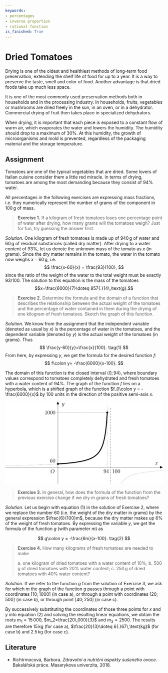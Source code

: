 ```yaml
---
keywords:
- percentages
- inverse proportion
- rational function
is_finished: True
---
```



# Dried Tomatoes

Drying is one of the oldest and healthiest methods of long-term food preservation, 
extending the shelf life of food for up to a year. 
It is a way to preserve the taste, smell and color of food. 
Another advantage is that dried foods take up much less space.

It is one of the most commonly used preservation methods both in households and in the processing industry. 
In households, fruits, vegetables or mushrooms are dried freely in the sun, in an oven, or in a dehydrator. 
Commercial drying of fruit then takes place in specialized dehydrators.

When drying, it is important that each piece is exposed to a constant flow of warm air, 
which evaporates the water and lowers the humidity. The humidity should drop to a maximum of $30\%$. 
At this humidity, the growth of microorganisms and mold is prevented, 
regardless of the packaging material and the storage temperature.

## Assignment

Tomatoes are one of the typical vegetables that are dried.
Some lovers of Italian cuisine consider them a little red miracle. In terms of drying, 
tomatoes are among the most demanding because they consist of $94\%$ water.

All percentages in the following exercises are expressing mass fractions, 
i.e. they numerically represent the number of grams of the component in $100\,\text{g}$ of mass.

> **Exercise 1.** If a kilogram of fresh tomatoes loses one percentage point of water after drying,
> how many grams will the tomatoes weigh? Just for fun, try guessing the answer first.

*Solution.* One kilogram of fresh tomatoes is made up of $940\,\text{g}$ of water 
and $60\,\text{g}$ of residual substances (called dry matter). 
After drying to a water content of $93\%$, let us denote the unknown mass of the tomato as $x$ (in grams). 
Since the dry matter remains in the tomato, the water in the tomato now weighs $x-60\,\text{g}$, i.e.
$$
\frac{x-60}{x} = \frac{93}{100},
$$
since the ratio of the weight of the water to the total weight must be exactly $93/100$. 
The solution to this equation is the mass of the tomatoes
$$x=\frac{6000}{7}\doteq 857{.}14\,\text{g}.$$

> **Exercise 2.** Determine the formula and the domain of a function
> that describes the relationship between the actual weight of the tomatoes and the percentage of water
> contained in them during the drying of one kilogram of fresh tomatoes.
> Sketch the graph of this function.

*Solution.* We know from the assignment that the independent variable (denoted as usual by $x$) 
is the percentage of water in the tomatoes, and the dependent variable (denoted by $y$) 
is the actual weight of the tomatoes (in grams). Thus
$$
\frac{y-60}{y}=\frac{x}{100}. \tag{1}
$$
From here, by expressing $y$, we get the formula for the desired function $f$:
$$
f\colon y= -\frac{6000}{x-100}.
$$

The domain of this function is the closed interval $\left\langle 0; 94 \right\rangle$, 
where boundary values ​​correspond to tomatoes completely dehydrated 
and fresh tomatoes with a water content of $94\%$.
The graph of the function $f$ lies on a hyperbola, 
which is a shifted graph of the function $f_0\colon y = -\frac{6000}{x}$ by 100 units 
in the direction of the positive semi-axis $x$.

![Graph of the function f](00025.jpg)

> **Exercise 3.** In general, how does the formula of the function from the previous exercise change
> if we dry $m$ grams of fresh tomatoes?

*Solution.* Let us begin with equation $(1)$ in the solution of Exercise 2, 
where we replace the number $60$ (i.e. the weight of the dry matter in grams) by the general expression 
$\frac{6}{100}m$, because the dry matter makes up $6\%$ of the weight of fresh tomatoes.
By expressing the variable $y$, we get the formula of the function $g$ (with parameter $m$) as

$$
g\colon y = -\frac{6m}{x-100}. \tag{2}
$$

> **Exercise 4.** How many kilograms of fresh tomatoes are needed to make
>
> a. one kilogram of dried tomatoes with a water content of $10\%$;
> b. $500\,\text{g}$ of dried tomatoes with $20\%$ water content;
> c. $250\,\text{g}$ of dried tomatoes with $40\%$ water content?

*Solution.* If we refer to the function $g$ from the solution of Exercise 3, 
we ask for which $m$ the graph of the function $g$ passes through a point with coordinates $[10;1000]$ (in case a), 
or through a point with coordinates $[20;500]$ (in case b), or through point $[40;250]$ (in case c).

By successively substituting the coordinates of those three points for $x$ 
and $y$ into equation $(2)$ and solving the resulting linear equations, 
we obtain the roots  $m_1=15\,000$, $m_2=\frac{20\,000}{3}$ and $m_3=2500$. 
The results are therefore $15\,\text{kg}$ (for case a), $\frac{20}{3}\doteq 6{.}67\,\text{kg}$ (for case b) 
and $2{.}5\,\text{kg}$ (for case c).

## Literature

* Richtrmocová, Barbora. *Zdravotní a nutriční aspekty sušeného ovoce.* Bakalářská práce. Masarykova univerzita, 2018. 


